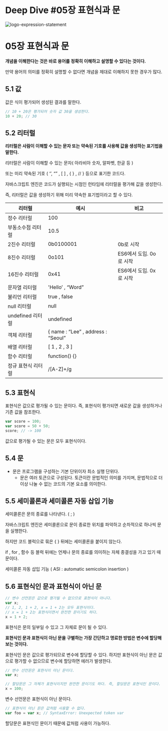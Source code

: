 # Deep Dive #05장 표현식과 문

![logo-expression-statement](https://user-images.githubusercontent.com/34502254/155888839-d4f9edd6-4c54-494f-a527-46972145e1b8.jpg)

# 05장 표현식과 문

**개념을 이해한다는 것은 바로 용어를 정확히 이해하고 설명할 수 있다는 것이다.**

만약 용어의 의미를 정확히 설명할 수 없다면 개념을 제대로 이해하지 못한 경우가 많다.

## 5.1 값

값은 식이 평가되어 생성된 결과를 말한다.

```jsx
// 10 + 20은 평가되어 숫자 값 30을 생성한다.
10 + 20; // 30
```

## 5.2 리터럴

**리터럴은 사람이 이해할 수 있는 문자 또는 약속된 기호를 사용해 값을 생성하는 표기법을 말한다.**

리터럴은 사람이 이해할 수 있는 문자( 아라비아 숫자, 알파벳, 한글 등 )

또는 미리 약속된 기호 ( ‘’, “” , [ ] , { } , // } 등으로 표기한 코드다.

자바스크립트 엔진은 코드가 실행되는 시점인 런타임에 리터럴을 평가해 값을 생성한다.

즉, 리터럴은 값을 생성하기 위해 미리 약속한 표기법이라고 할 수 있다.

| 리터럴             | 예시                               | 비고                     |
| ------------------ | ---------------------------------- | ------------------------ |
| 정수 리터럴        | 100                                |                          |
| 부동소수점 리터럴  | 10.5                               |                          |
| 2진수 리터럴       | 0b0100001                          | 0b로 시작                |
| 8진수 리터럴       | 0o101                              | ES6에서 도입. 0o 로 시작 |
| 16진수 리터럴      | 0x41                               | ES6에서 도입. 0x 로 시작 |
| 문자열 리터럴      | 'Hello’ , “Word”                   |                          |
| 불리언 리터럴      | true , false                       |                          |
| null 리터럴        | null                               |                          |
| undefined 리터럴   | undefined                          |                          |
| 객체 리터럴        | { name : “Lee” , address : “Seoul” |                          |
| 배열 리터럴        | [ 1 , 2 , 3 ]                      |                          |
| 함수 리터럴        | function() {}                      |                          |
| 정규 표현식 리터럴 | /[A-Z]+/g                          |                          |

## 5.3 표현식

표현식은 값으로 평가될 수 있는 문이다. 즉, 표현식이 평가되면 새로운 값을 생성하거나 기존 값을 참조한다.

```jsx
var score = 100;
var score = 50 + 50;
score; // -> 100
```

값으로 평가될 수 있는 문은 모두 표현식이다.

## 5.4 문

- 문은 프로그램을 구성하는 기본 단위이자 최소 실행 단위다.
  - 문은 여러 토큰으로 구성된다. 토큰이란 문법적인 의미를 가지며, 문법적으로 더 이상 나눌 수 없는 코드의 기본 요소를 의미한다.

## 5.5 세미콜론과 세미콜론 자동 삽입 기능

세미콜론은 문의 종료를 나타낸다. ( ; )

자바스크립트 엔진은 세미콜론으로 문이 종료한 위치를 파악하고 순차적으로 하나씩 문을 실행한다.

하지만 코드 블럭으로 묶은 { } 뒤에는 세미콜론을 붙이지 않는다.

if , for , 함수 등 블럭 뒤에는 언제나 문의 종료를 의미하는 자체 종결성을 가고 있기 때문이다.

세미콜론 자동 삽입 기능 ( ASI : automatic semicolon insertion )

## 5.6 표현식인 문과 표현식이 아닌 문

```jsx
// 변수 선언문은 값으로 평가될 수 없으므로 표현식이 아니다.
var x;
// 1, 2, 1 + 2, x = 1 + 2는 모두 표현식이다.
// x = 1 + 2는 표현식이면서 완전한 문이기도 하다.
x = 1 + 2;
```

표현식은 문의 일부일 수 있고 그 자체로 문이 될 수 있다.

**표현식인 문과 표현식이 아닌 문을 구별하는 가장 간단하고 명료한 방법은 변수에 할당해 보는 것이다.**

표현식인 문은 값으로 평가되므로 변수에 할당할 수 있다. 하지만 표현식이 아닌 문은 값으로 평가할 수 없으므로 변수에 할당하면 에러가 발생한다.

```jsx
// 변수 선언문은 표현식이 아닌 문이다.
var x;

// 할당문은 그 자체가 표현식이지만 완전한 문이기도 하다. 즉, 할당문은 표현식인 문이다.
x = 100;
```

변수 선언문은 표현식이 아닌 문이다.

```jsx
// 표현식이 아닌 문은 값처럼 사용할 수 없다.
var foo = var x; // SyntaxError: Unexpected token var
```

할당문은 표현식인 문이기 때문에 값처럼 사용이 가능하다.
